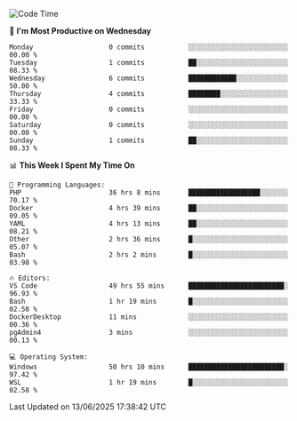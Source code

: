 <!--START_SECTION:waka-->
![Code Time](http://img.shields.io/badge/Code%20Time-5%2C090%20hrs%2030%20mins-blue)

📅 **I'm Most Productive on Wednesday** 

```text
Monday                   0 commits           ░░░░░░░░░░░░░░░░░░░░░░░░░   00.00 % 
Tuesday                  1 commits           ██░░░░░░░░░░░░░░░░░░░░░░░   08.33 % 
Wednesday                6 commits           ████████████░░░░░░░░░░░░░   50.00 % 
Thursday                 4 commits           ████████░░░░░░░░░░░░░░░░░   33.33 % 
Friday                   0 commits           ░░░░░░░░░░░░░░░░░░░░░░░░░   00.00 % 
Saturday                 0 commits           ░░░░░░░░░░░░░░░░░░░░░░░░░   00.00 % 
Sunday                   1 commits           ██░░░░░░░░░░░░░░░░░░░░░░░   08.33 % 
```


📊 **This Week I Spent My Time On** 

```text
💬 Programming Languages: 
PHP                      36 hrs 8 mins       ██████████████████░░░░░░░   70.17 % 
Docker                   4 hrs 39 mins       ██░░░░░░░░░░░░░░░░░░░░░░░   09.05 % 
YAML                     4 hrs 13 mins       ██░░░░░░░░░░░░░░░░░░░░░░░   08.21 % 
Other                    2 hrs 36 mins       █░░░░░░░░░░░░░░░░░░░░░░░░   05.07 % 
Bash                     2 hrs 2 mins        █░░░░░░░░░░░░░░░░░░░░░░░░   03.98 % 

🔥 Editors: 
VS Code                  49 hrs 55 mins      ████████████████████████░   96.93 % 
Bash                     1 hr 19 mins        █░░░░░░░░░░░░░░░░░░░░░░░░   02.58 % 
DockerDesktop            11 mins             ░░░░░░░░░░░░░░░░░░░░░░░░░   00.36 % 
pgAdmin4                 3 mins              ░░░░░░░░░░░░░░░░░░░░░░░░░   00.13 % 

💻 Operating System: 
Windows                  50 hrs 10 mins      ████████████████████████░   97.42 % 
WSL                      1 hr 19 mins        █░░░░░░░░░░░░░░░░░░░░░░░░   02.58 % 
```


 Last Updated on 13/06/2025 17:38:42 UTC
<!--END_SECTION:waka-->
